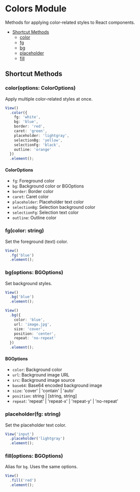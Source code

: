 # Colors Module

Methods for applying color-related styles to React components.

- [Shortcut Methods](#shortcut-methods)
  - [color](#coloroptions-coloroptions)
  - [fg](#fgcolor-string)
  - [bg](#bgoptions-bgoptions)
  - [placeholder](#placeholderfg-string)
  - [fill](#filloptions-bgoptions)

## Shortcut Methods

### color(options: ColorOptions)

Apply multiple color-related styles at once.

```typescript
View()
  .color({
    fg: 'white',
    bg: 'blue',
    border: 'red',
    caret: 'green',
    placeholder: 'lightgray',
    selectionBg: 'yellow',
    selectionFg: 'black',
    outline: 'orange'
  })
  .element();
```

#### ColorOptions

- `fg`: Foreground color
- `bg`: Background color or BGOptions
- `border`: Border color
- `caret`: Caret color
- `placeholder`: Placeholder text color
- `selectionBg`: Selection background color
- `selectionFg`: Selection text color
- `outline`: Outline color

### fg(color: string)

Set the foreground (text) color.

```typescript
View()
  .fg('blue')
  .element();
```

### bg(options: BGOptions)

Set background styles.

```typescript
View()
  .bg('blue')
  .element();

View()
  .bg({
    color: 'blue',
    url: 'image.jpg',
    size: 'cover',
    position: 'center',
    repeat: 'no-repeat'
  })
  .element();
```

#### BGOptions

- `color`: Background color
- `url`: Background image URL
- `src`: Background image source
- `base64`: Base64 encoded background image
- `size`: 'cover' | 'contain' | 'auto'
- `position`: string | [string, string]
- `repeat`: 'repeat' | 'repeat-x' | 'repeat-y' | 'no-repeat'

### placeholder(fg: string)

Set the placeholder text color.

```typescript
View('input')
  .placeholder('lightgray')
  .element();
```

### fill(options: BGOptions)

Alias for `bg`. Uses the same options.

```typescript
View()
  .fill('red')
  .element();
```